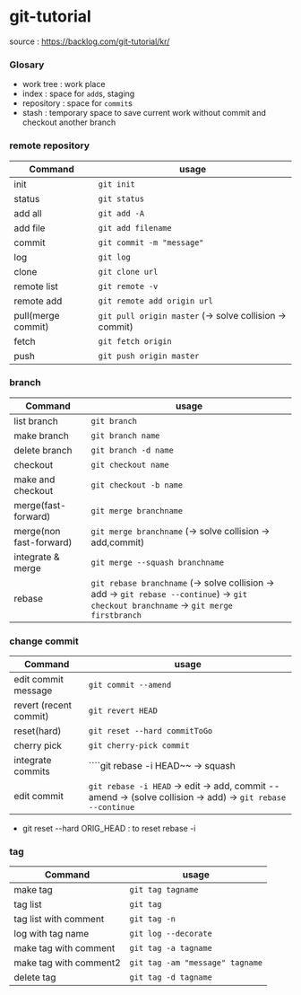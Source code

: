 # git-tutorial

source : https://backlog.com/git-tutorial/kr/

### Glosary
- work tree : work place
- index : space for ````add````s, staging
- repository : space for ````commit````s
- stash : temporary space to save current work without commit and checkout another branch

### remote repository
| Command | usage |
| --- | --- |
| init | ````git init```` |
| status | ````git status```` |
| add all | ````git add -A```` |
| add file | ````git add filename```` |
| commit | ````git commit -m "message"```` |
| log | ````git log```` |
| clone | ````git clone url```` |
| remote list | ````git remote -v```` |
| remote add | ````git remote add origin url```` |
| pull(merge commit) | ````git pull origin master```` (-> solve collision -> commit) |
| fetch | ````git fetch origin```` |
| push | ````git push origin master```` |

### branch
| Command | usage |
| --- | --- |
| list branch | ````git branch```` |
| make branch | ````git branch name```` |
| delete branch | ````git branch -d name```` |
| checkout | ````git checkout name```` |
| make and checkout | ````git checkout -b name```` |
| merge(fast-forward) | ````git merge branchname ````|
| merge(non fast-forward) | ````git merge branchname```` (-> solve collision -> add,commit) |
| integrate & merge | ````git merge --squash branchname```` |
| rebase | ````git rebase branchname```` (-> solve collision -> add -> ````git rebase --continue````) -> ````git checkout branchname```` -> ````git merge firstbranch```` |

### change commit
| Command | usage |
| --- | --- |
| edit commit message | ````git commit --amend```` |
| revert (recent commit) | ````git revert HEAD```` |
| reset(hard) | ````git reset --hard commitToGo```` |
| cherry pick | ````git cherry-pick commit```` |
| integrate commits | ````git rebase -i HEAD~~ -> squash|
| edit commit | ````git rebase -i HEAD```` -> edit -> add, commit --amend -> (solve collision -> add) -> ````git rebase --continue```` | 
* git reset --hard ORIG_HEAD : to reset rebase -i

### tag
| Command | usage |
| --- | --- |
| make tag | ````git tag tagname```` |
| tag list | ````git tag```` |
| tag list with comment | ````git tag -n```` |
| log with tag name | ````git log --decorate```` |
| make tag with comment | ````git tag -a tagname```` |
| make tag with comment2 | ````git tag -am "message" tagname```` |
| delete tag | ````git tag -d tagname```` |




